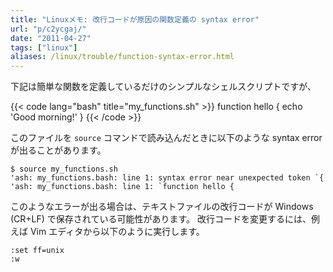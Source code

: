 ```yaml
---
title: "Linuxメモ: 改行コードが原因の関数定義の syntax error"
url: "p/c2ycgaj/"
date: "2011-04-27"
tags: ["linux"]
aliases: /linux/trouble/function-syntax-error.html
---
```


下記は簡単な関数を定義しているだけのシンプルなシェルスクリプトですが、

{{< code lang="bash" title="my_functions.sh" >}}
function hello {
  echo 'Good morning!'
}
{{< /code >}}

このファイルを `source` コマンドで読み込んだときに以下のような syntax error が出ることがあります。

```console
$ source my_functions.sh
'ash: my_functions.bash: line 1: syntax error near unexpected token `{
'ash: my_functions.bash: line 1: `function hello {
```

このようなエラーが出る場合は、テキストファイルの改行コードが Windows (CR+LF) で保存されている可能性があります。
改行コードを変更するには、例えば Vim エディタから以下のように実行します。

```vim
:set ff=unix
:w
```

